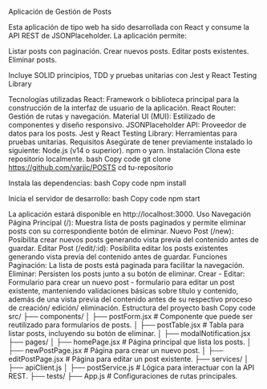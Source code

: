 Aplicación de Gestión de Posts

Esta aplicación de tipo web ha sido desarrollada con React y consume la API REST de JSONPlaceholder. La aplicación permite:

Listar posts con paginación. Crear nuevos posts. Editar posts existentes. Eliminar posts. 

Incluye SOLID principios, TDD y pruebas unitarias con Jest y React Testing Library

Tecnologías utilizadas
React: Framework o biblioteca principal para la construcción de la interfaz de usuario de la aplicación.
React Router: Gestión de rutas y navegación.
Material UI (MUI): Estilizado de componentes y diseño responsivo.
JSONPlaceholder API: Proveedor de datos para los posts.
Jest y React Testing Library: Herramientas para pruebas unitarias.
Requisitos
Asegúrate de tener previamente instalado lo siguiente:
Node.js (v14 o superior).
npm o yarn.
Instalación
Clona este repositorio localmente. 
bash
Copy code
git clone https://github.com/varjjc/POSTS
cd tu-repositorio

Instala las dependencias: 
bash
Copy code
npm install

Inicia el servidor de desarrollo: 
bash
Copy code
npm start

La aplicación estará disponible en http://localhost:3000. Uso
Navegación
Página Principal (/): Muestra lista de posts paginados y permite eliminar posts con su correspondiente botón de eliminar.
Nuevo Post (/new): Posibilita crear nuevos posts generando vista previa del contenido antes de guardar.
Editar Post (/edit/:id): Posibilita editar los posts existentes generando vista previa del contenido antes de guardar.
Funciones
Paginación: La lista de posts está paginada para facilitar la navegación.
Eliminar: Persisten los posts junto a su botón de eliminar.
Crear - Editar: Formulario para crear un nuevo post - formulario para editar un post existente, manteniendo validaciones básicas sobre título y contenido, además de una vista previa del contenido antes de su respectivo proceso de creación/ edición/ eliminación.
Estructura del proyecto
bash
Copy code
src/
├── components/
│ ├── postForm.jsx          # Componente que puede ser reutilizado para formularios de posts.
│ ├── postTable.jsx         # Tabla para listar posts, incluyendo su botón de eliminar.
│ ├── modalNotification.jsx  
├── pages/
│ ├── homePage.jsx          # Página principal que lista los posts.
│ ├── newPostPage.jsx       # Página para crear un nuevo post.
│ ├── editPostPage.jsx      # Página para editar un post existente.
├── services/
│ ├── apiClient.js 
│ ├── postService.js        # Lógica para interactuar con la API REST.
├── tests/
├── App.js                    # Configuraciones de rutas principales.